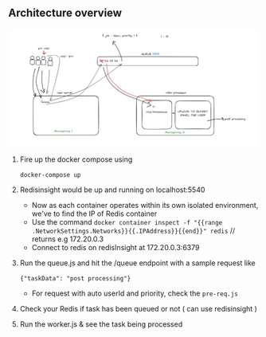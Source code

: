 ## Architecture overview

<img style="border-radius: 10px" src="./assets/mq.png" />

1. Fire up the docker compose using 
   ```
   docker-compose up
   ```
2. Redisinsight would be up and running on localhost:5540
    - Now as each container operates within its own isolated environment, we've to find the IP of Redis container
    - Use the command ```docker container inspect -f "{{range .NetworkSettings.Networks}}{{.IPAddress}}{{end}}" redis``` // returns e.g 172.20.0.3
    - Connect to redis on redisInsight at 172.20.0.3:6379

3. Run the queue.js and hit the /queue endpoint with a sample request like 
   ```
   {"taskData": "post processing"}
   ```
   - For request with auto userId and priority, check the `pre-req.js`
4. Check your Redis if task has been queued or not ( can use redisinsight )
5. Run the worker.js & see the task being processed